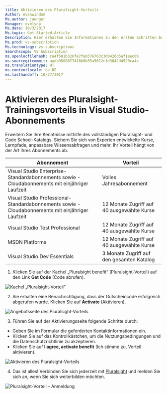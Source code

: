 ```yaml
---
title: Aktivieren des Pluralsight-Vorteils
Author: evanwindom
Ms.author: jaunger
Manager: evelynp
Ms.date: 10/3/2017
Ms.topic: Get-Started-Article
Description: Hier erhalten Sie Informationen zu den ersten Schritten bei der Verwendung des Pluralsight-Schulungsabonnements, das in Ihrem Visual Studio-Abonnement enthalten ist.
Ms.prod: vs-subscription
Ms.technology: vs-subscriptions
Searchscope: VS Subscription
ms.openlocfilehash: ca4f501b326fe7fa0376763c3d9426d5af1eec0b
ms.sourcegitcommit: aadb9588877418b8b55a5612c1d3842d4520ca4c
ms.translationtype: HT
ms.contentlocale: de-DE
ms.lasthandoff: 10/27/2017
---
```

# <a name="activating-the-pluralsight-training-benefit-in-visual-studio-subscriptions"></a>Aktivieren des Pluralsight-Trainingsvorteils in Visual Studio-Abonnements

Erweitern Sie Ihre Kenntnisse mithilfe des vollständigen Pluralsight- und Code School-Katalogs.  Sichern Sie sich von Experten entwickelte Kurse, Lernpfade, anpassbare Wissensabfragen und mehr.  Ihr Vorteil hängt von der Art Ihres Abonnements ab.  

| Abonnement                                                     | Vorteil                              |
|------------------------------------------------------------------|--------------------------------------|
| Visual Studio Enterprise-Standardabonnements sowie -Cloudabonnements mit einjähriger Laufzeit   | Volles Jahresabonnement             |
| Visual Studio Professional-Standardabonnements sowie -Cloudabonnements mit einjähriger Laufzeit | 12 Monate Zugriff auf 40 ausgewählte Kurse |
| Visual Studio Test Professional                                  | 12 Monate Zugriff auf 40 ausgewählte Kurse |
| MSDN Platforms                                                   | 12 Monate Zugriff auf 40 ausgewählte Kurse |
| Visual Studio Dev Essentials                                     | 3 Monate Zugriff auf den gesamten Katalog  |  

  

1. Klicken Sie auf der Kachel „Pluralsight benefit“ (Pluralsight-Vorteil) auf den Link **Get Code** (Code abrufen).

![Kachel „Pluralsight-Vorteil“](_img\vs-pluralsight\vs-pluralsight-tile.png)

2. Sie erhalten eine Benachrichtigung, dass der Gutscheincode erfolgreich abgerufen wurde.  Klicken Sie auf **Activate** (Aktivieren).   

![Angebotsseite des Pluralsight-Vorteils](_img\vs-pluralsight\vs-pluralsight-landing-crop.png)

3.  Führen Sie auf der Aktivierungsseite folgende Schritte durch:
- Geben Sie im Formular die geforderten Kontaktinformationen ein. 
- Klicken Sie auf das Kontrollkästchen, um die Nutzungsbedingungen und die Datenschutzrichtlinie zu akzeptieren.
- Klicken Sie auf **I agree, activate benefit** (Ich stimme zu, Vorteil aktivieren). 

![Aktivieren des Pluralsight-Vorteils](_img\vs-pluralsight\vs-pluralsight-registration-crop.png)

4.  Das ist alles!  Verbinden Sie sich jederzeit mit [Pluralsight](https://app.pluralsight.com/id?) und melden Sie sich an, wenn Sie sich weiterbilden möchten.  

![Pluralsight-Vorteil – Anmeldung](_img\vs-pluralsight\vs-pluralsight-sign-in.png)
